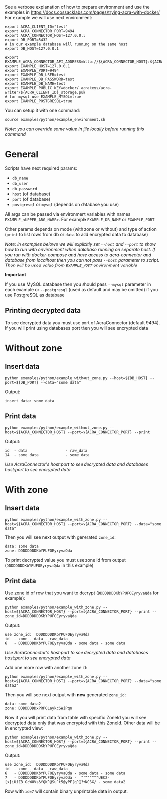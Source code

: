 See a verbose explanation of how to prepare environment and use the examples in https://docs.cossacklabs.com/pages/trying-acra-with-docker/
For example we will use next environment:
```
export ACRA_CLIENT_ID="test"
export ACRA_CONNECTOR_PORT=9494
export ACRA_CONNECTOR_HOST=127.0.0.1
export DB_PORT=5432
# in our example database will running on the same host
export DB_HOST=127.0.0.1

export EXAMPLE_ACRA_CONNECTOR_API_ADDRESS=http://${ACRA_CONNECTOR_HOST}:${ACRA_CONNECTOR_PORT}
export EXAMPLE_HOST=127.0.0.1
export EXAMPLE_PORT=9494
export EXAMPLE_DB_USER=test
export EXAMPLE_DB_PASSWORD=test
export EXAMPLE_DB_NAME=test
export EXAMPLE_PUBLIC_KEY=docker/.acrakeys/acra-writer/${ACRA_CLIENT_ID}_storage.pub
# for mysql use EXAMPLE_MYSQL=true
export EXAMPLE_POSTGRESQL=true
```
You can setup it with one command:
```
source examples/python/example_environment.sh
```
*Note: you can override some value in file locally before running this command*


# General
Scripts have next required params:
* `db_name`
* `db_user`
* `db_password`
* `host` (of database)
* `port` (of database)
* `postgresql` or `mysql` (depends on database you use)

All args can be passed via environment variables with names `EXAMPLE_<UPPER_ARG_NAME>`. For example `EXAMPLE_DB_NAME` or `EXAMPLE_PORT`

Other params depends on mode (with zone or without) and type of action (`print` to list rows from db or `data` to add encrypted data to database)

*Note: in examples belowe we will explicitly set `--host` and `--port` to show how to run with environment when database running on separate host. If you run with docker-compose and have access to acra-connector and database from localhost then you can not pass `--host` parameter to script. Then will be used value from `EXAMPLE_HOST` environment variable*

**Important**

If you use MySQL database then you should pass `--mysql` parameter in each example or `--postgresql` (used as default and may be omitted) if you use PostgreSQL as database

## Printing decrypted data
To see decrypted data you must use port of AcraConnector (default 9494). If you will print using databases port then you will see encrypted data

# Without zone

## Insert data
```
python examples/python/example_without_zone.py --host=${DB_HOST} --port=${DB_PORT} --data="some data"
```
Output:
```
insert data: some data
```
## Print data

```
python examples/python/example_without_zone.py --host=${ACRA_CONNECTOR_HOST} --port=${ACRA_CONNECTOR_PORT} --print
```
Output:
```
id  - data                 - raw_data
14  - some data            - some data
```
*Use AcraConnector's host:port to see decrypted data and databases host:port to see encrypted data*

# With zone

## Insert data
```
python examples/python/example_with_zone.py --host=${ACRA_CONNECTOR_HOST} --port=${ACRA_CONNECTOR_PORT} --data="some data"
```

Then you will see next output with generated `zone_id`:
```
data: some data
zone: DDDDDDDDKbYPUFOEyryvaQda
```
To print decrypted value you must use zone id from output (`DDDDDDDDKbYPUFOEyryvaQda` in this example)
## Print data
Use zone id of row that you want to decrypt (`DDDDDDDDKbYPUFOEyryvaQda` for example):
```
python examples/python/example_with_zone.py --host=${ACRA_CONNECTOR_HOST} --port=${ACRA_CONNECTOR_PORT} --print --zone_id=DDDDDDDDKbYPUFOEyryvaQda
```
Output:
```
use zone_id:  DDDDDDDDKbYPUFOEyryvaQda
id  - zone - data - raw_data
6   - DDDDDDDDKbYPUFOEyryvaQda - some data - some data
```
*Use AcraConnector's host:port to see decrypted data and databases host:port to see encrypted data*

Add one more row with another zone id:
```
python examples/python/example_with_zone.py --host=${ACRA_CONNECTOR_HOST} --port=${ACRA_CONNECTOR_PORT} --data="some data2"
```

Then you will see next output with **new** generated `zone_id`:
```
data: some data2
zone: DDDDDDDDxPRPOLaykcSWiPqn
```
Now if you will print data from table with specific ZoneId you will see decrypted data only that was encrypted with this ZoneId. Other data will be in encrypted view:
```
python examples/python/example_with_zone.py --host=${ACRA_CONNECTOR_HOST} --port=${ACRA_CONNECTOR_PORT} --print --zone_id=DDDDDDDDKbYPUFOEyryvaQda
```
Output:
```
use zone_id:  DDDDDDDDKbYPUFOEyryvaQda
id  - zone - data - raw_data
6   - DDDDDDDDKbYPUFOEyryvaQda - some data - some data
7   - DDDDDDDDKbYPUFOEyryvaQda -  """"""""UEC2-[x[iUîZB_OcWUVs&YQK^@Su`t5@yPF(q^?yNCSX/ - some data2
```

Row with `id=7` will contain binary unprintable data in output. 
